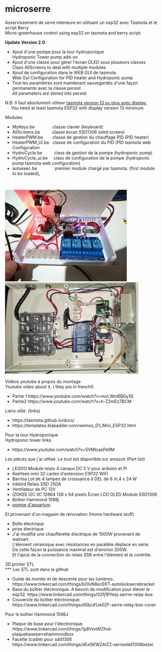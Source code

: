 # microserre

Asservissement de serre intérieure en utilisant un esp32 avec Tasmota et le script Berry<br>
Micro-greenhouse control  using  esp32 on tasmota and berry script.

<b>Update Version 2.0</b>
<ul><li>Ajout d'une pompe pour la tour hydroponique<br>Hydroponic Tower pump add-on</li>
<li>Ajout d'une classe pour gérer l'écran OLED sous plusieurs classes<br>Class AllScreens to deal with multiple modules</li>
<li>Ajout de configuration dans le WEB GUI de tasmota.<br> Web Gui Configuration for PID heater and Hydroponic pump</li>
<li>Tout les paramètres sont maintenant sauvegardés d'une façon permanente avec la classe persist<br>All parameters are stored into persist</li>
</ul>
N.B. Il faut absolument utiliser <a href="https://ota.tasmota.com/tasmota32/release/tasmota32-display.bin">tasmota version 13 ou plus avec display.</a><br>&nbsp;&nbsp;&nbsp;&nbsp;&nbsp;You need at least tasmota ESP32 with display version 13 minimum <br>

Modules
<ul><li>MyKeys.be&nbsp;&nbsp;&nbsp;&nbsp;&nbsp;&nbsp;&nbsp;&nbsp;&nbsp;&nbsp;&nbsp;&nbsp;&nbsp;&nbsp;&nbsp;classe clavier (keyboard)</li>
<li>AllScreens.be&nbsp;&nbsp;&nbsp;&nbsp;&nbsp&nbsp;&nbsp;&nbsp;&nbsp;&nbsp;classe écran SSD1306 (oled screen)</li>
<li>HeaterPWM.be&nbsp;&nbsp;&nbsp;&nbsp;&nbsp;&nbsp;&nbsp;&nbsp;classe de gestion du chauffage PID (PID heater)</li>
<li>HeaterPWM_UI.be&nbsp;&nbsp;&nbsp;classe de configuration du PID (PID tasmota web Configuration</li>
<li>HydroCycle.be&nbsp;&nbsp;&nbsp;&nbsp;&nbsp;&nbsp;&nbsp;&nbsp;&nbsp;&nbsp;class de gestion de la pompe (hydroponic pump)</li>
<li>HydroCycle_ui.be&nbsp;&nbsp;&nbsp;&nbsp;&nbsp;class de configuration de la pompe (hydroponic pump tasmota web configuration)</li>
<li>autoexec.be&nbsp;&nbsp;&nbsp;&nbsp;&nbsp;&nbsp;&nbsp;&nbsp;&nbsp;&nbsp;&nbsp;&nbsp;&nbsp;&nbsp;&nbsp;premier module chargé par tasmota. (first module to be loaded),
 </ul>
<br>


<img src="MicroserreBox.jpg" height="300"><img src="Esp32SerreBox.jpg" height="300">


Vidéos youtube à propos du montage<br>
Youtube video about it.  ( they are in french!)
<ul><li>Partie 1 https://www.youtube.com/watch?v=mvLWmBBGy5E</li>
<li>Partie2 https://www.youtube.com/watch?v=h-Z3mEz7BCM</li></ul>


Liens utile: (links)
<ul><li>https://tasmota.github.io/docs/</li>
<li>https://templates.blakadder.com/wemos_D1_Mini_ESP32.html</li></ul>

Pour la tour Hydroponique<br>
Hydroponic tower links<br>
<ul><li>https://www.youtube.com/watch?v=5VMlcasPe9M</li>
</ul>

Les pièces que j'ai utilisé. Le tout est disponible sur amazon (Part list)
<ul><li>LEGOO Module relais 4 canaux DC 5 V pour arduino et Pi</li>
<li>KeeYees mini 32 cartes d'extension ESP32 WiFi</li>
<li>Barrina Lot de 4 lampes de croissance à DEL de 6 m,4 x 24 W</li>
<li>Inkbird Relais SSD 25DA</li> 
<li>Ventilateur de PC 12V</li>
<li>IZOKEE I2C IIC 12864 128 x 64 pixels Écran LCD OLED Module SSD1306</li>
<li>Boîtier Hammond 1598j</li>
<li><a href="https://www.amazon.ca/-/fr/gp/product/B0B4NZXBR6d">pompe d'aquarium</a></li></ul>

Et provenant d'un magasin de rénovation (Home hardware stuff)
<ul><li>Boîte électrique</li>
<li>prise électrique</li>
<li>J'ai modifié une chaufferette électrique de 1500W provenant de walmart.<br>
L'élement céramique avec résistances en parallèle  déplacé en série.<br>
De cette façon la puissance maximal est d'environ 200W.<br>
Et l'ajout de la connection du relais SSR entre l'élément et le contrôle.</li></ul>

3D printer STL<br>
*** Les STL sont dans le github
<ul><li>Guide de monter et de descente pour les lumières.  https://www.tinkercad.com/things/bOlsN8ecEKT-autolockserrebracket</li>
<li>Base du boîtier électronique. A besoin de modification pour élever le esp32. https://www.tinkercad.com/things/02fj1fIYesj-serrre-relay-box </li>
<li>Couvercle du boîtier électronique. https://www.tinkercad.com/things/dSbcd1Je0ZF-serre-relay-box-cover</li></ul>

Pour le boîtier Hammond 1598J
<ul><li>Plaque de base pour l'électronique.   https://www.tinkercad.com/things/1p8VonWZfnd-plaquebaseserrehammondbox</li>
<li>Facette (cadre) pour sdd1306  https://www.tinkercad.com/things/dEeSKWZAIZZ-serreoled1306bezel </li></ul>
